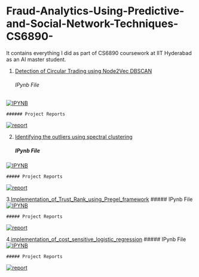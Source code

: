 # Fraud-Analytics-Using-Predictive-and-Social-Network-Techniques-CS6890-
It contains everything I did as part of CS6890 coursework at IIT Hyderabad as an AI master student.

1. [Detection of Circular Trading using Node2Vec DBSCAN](https://github.com/saaarvesh/Fraud-Analytics-Using-Predictive-and-Social-Network-Techniques-CS6890-/tree/main/Detection%20of%20Circular%20Trading%20using%20Node2Vec%20DBSCAN)
    ###### IPynb File
[![IPYNB](https://img.shields.io/badge/Colab-F9AB00?style=for-the-badge&logo=googlecolab&color=525252)](https://github.com/saaarvesh/Fraud-Analytics-Using-Predictive-and-Social-Network-Techniques-CS6890-/blob/main/Detection%20of%20Circular%20Trading%20using%20Node2Vec%20DBSCAN/Detection%20of%20Circular%20Trading%20using%20Node2Vec.ipynb) 

    ###### Project Reports
[![report](https://img.shields.io/static/v1.svg?label=Project&message=Report&logo=microsoft-word&style=social)](https://github.com/saaarvesh/Fraud-Analytics-Using-Predictive-and-Social-Network-Techniques-CS6890-/blob/main/Detection%20of%20Circular%20Trading%20using%20Node2Vec%20DBSCAN/Detection%20of%20Circular%20Trading%20using%20Node2Vec%20DBSCAN.pdf)

2. [Identifying the outliers using spectral clustering](https://github.com/saaarvesh/Fraud-Analytics-Using-Predictive-and-Social-Network-Techniques-CS6890-/tree/main/Identifying%20the%20outliers%20using%20spectral%20clustering)
    ##### IPynb File
[![IPYNB](https://img.shields.io/badge/Colab-F9AB00?style=for-the-badge&logo=googlecolab&color=525252)](https://github.com/saaarvesh/Fraud-Analytics-Using-Predictive-and-Social-Network-Techniques-CS6890-/blob/main/Identifying%20the%20outliers%20using%20spectral%20clustering/Identifying%20the%20outliers%20using%20spectral%20clustering.ipynb) 

    ##### Project Reports
[![report](https://img.shields.io/static/v1.svg?label=Project&message=Report&logo=microsoft-word&style=social)](https://github.com/saaarvesh/Fraud-Analytics-Using-Predictive-and-Social-Network-Techniques-CS6890-/blob/main/Identifying%20the%20outliers%20using%20spectral%20clustering/Identifying%20Outliers%20using%20Spectral%20Clustering.pdf)


3.[Implementation_of_Trust_Rank_using_Pregel_framework](https://github.com/saaarvesh/Fraud-Analytics-Using-Predictive-and-Social-Network-Techniques-CS6890-/tree/main/Implementation_of_Trust_Rank_using_Pregel_framework)
    ##### IPynb File
[![IPYNB](https://img.shields.io/badge/Colab-F9AB00?style=for-the-badge&logo=googlecolab&color=525252)](https://github.com/saaarvesh/Fraud-Analytics-Using-Predictive-and-Social-Network-Techniques-CS6890-/blob/main/Implementation_of_Trust_Rank_using_Pregel_framework/Implementation_of_Trust_Rank_using_Pregel_framework.ipynb) 

    ##### Project Reports
[![report](https://img.shields.io/static/v1.svg?label=Project&message=Report&logo=microsoft-word&style=social)](https://github.com/saaarvesh/Fraud-Analytics-Using-Predictive-and-Social-Network-Techniques-CS6890-/blob/main/Implementation_of_Trust_Rank_using_Pregel_framework/Implementation_of_Trust_Rank_using_Pregel_framework__Fraud_Analytics___CS6890_Assignment.pdf)



4.[implementation_of_cost_sensitive_logistic_regression](https://github.com/saaarvesh/Fraud-Analytics-Using-Predictive-and-Social-Network-Techniques-CS6890-/tree/main/implementation_of_cost_sensitive_logistic_regression)
    ##### IPynb File
[![IPYNB](https://img.shields.io/badge/Colab-F9AB00?style=for-the-badge&logo=googlecolab&color=525252)](https://github.com/saaarvesh/Fraud-Analytics-Using-Predictive-and-Social-Network-Techniques-CS6890-/blob/main/implementation_of_cost_sensitive_logistic_regression/Implementation_of_Cost_sensitive_logistic_regression.ipynb) 

    ##### Project Reports
[![report](https://img.shields.io/static/v1.svg?label=Project&message=Report&logo=microsoft-word&style=social)](https://github.com/saaarvesh/Fraud-Analytics-Using-Predictive-and-Social-Network-Techniques-CS6890-/blob/main/implementation_of_cost_sensitive_logistic_regression/implementation_of_cost_sensitive_logistic_regression.pdf)

